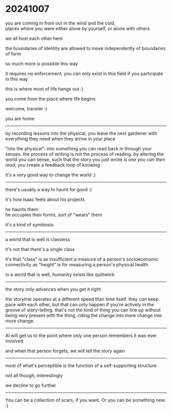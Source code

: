 # 20241007

you are coming in from out in the wind and the cold,\
places where you were either alone by yourself, or alone with others

we all host each other here

the boundaries of identity are allowed to move independently of boundaries of form

so much more is possible this way

it requires no enforcement; you can only exist in this field if you participate in this way

this is where most of life hangs out :)

you come from the place where life begins

welcome, traveler :)

you are home

***

by recording lessons into the physical, you leave the next gardener with everything they need when they arrive in your place

"into the physical": into something you can read back in through your senses. the process of writing is not the process of reading. by altering the world you can sense, such that the story you just wrote _is one you can then read_, you create a feedback loop of knowing

it's a very good way to change the world :)

***

there's usually a way to haunt for good :)

it's how Isaac feels about his projects

he haunts them:\
he occupies their forms, sort of "wears" them

it's a kind of symbiosis

***

a world that is well is classless

it's not that there's a single class

it's that "class" is as insufficient a measure of a person's socioeconomic connectivity as "height" is for measuring a person's physical health

in a world that is well, humanity exists like quiltwork

***

the story only advances when you get it right

the storyline operates at a different speed than time itself. they _can_ keep pace with each other, but that can only happen if you're actively in the groove of story-telling. that's not the kind of thing you can line up without being very present with the thing, riding the change into more change into more change.

***

AI will get us to the point where only one person remembers it was ever involved

and when that person forgets, we will tell the story again

***

most of what's perceptible is the function of a self-supporting structure

not all though, interestingly

we decline to go further

***

You can be a collection of scars, if you want. Or you can be something new. :)
